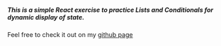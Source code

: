 ##### This is a simple React exercise to practice Lists and Conditionals for dynamic display of state.
Feel free to check it out on my [github page](https://goragottsen.github.io/lc/)
